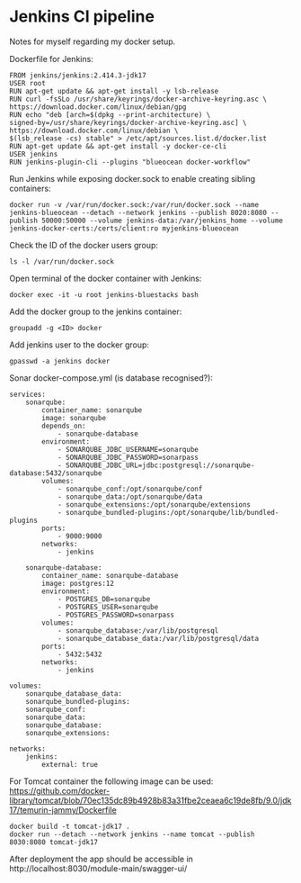 # Jenkins CI pipeline
Notes for myself regarding my docker setup.

Dockerfile for Jenkins:
```
FROM jenkins/jenkins:2.414.3-jdk17
USER root
RUN apt-get update && apt-get install -y lsb-release
RUN curl -fsSLo /usr/share/keyrings/docker-archive-keyring.asc \
https://download.docker.com/linux/debian/gpg
RUN echo "deb [arch=$(dpkg --print-architecture) \
signed-by=/usr/share/keyrings/docker-archive-keyring.asc] \
https://download.docker.com/linux/debian \
$(lsb_release -cs) stable" > /etc/apt/sources.list.d/docker.list
RUN apt-get update && apt-get install -y docker-ce-cli
USER jenkins
RUN jenkins-plugin-cli --plugins "blueocean docker-workflow"
```
Run Jenkins while exposing docker.sock to enable creating sibling containers:
```
docker run -v /var/run/docker.sock:/var/run/docker.sock --name jenkins-blueocean --detach --network jenkins --publish 8020:8080 --publish 50000:50000 --volume jenkins-data:/var/jenkins_home --volume jenkins-docker-certs:/certs/client:ro myjenkins-blueocean
```
Check the ID of the docker users group:
```
ls -l /var/run/docker.sock
```
Open terminal of the docker container with Jenkins:
```
docker exec -it -u root jenkins-bluestacks bash
```
Add the docker group to the jenkins container:
```
groupadd -g <ID> docker
```
Add jenkins user to the docker group:
```
gpasswd -a jenkins docker
```

Sonar docker-compose.yml (is database recognised?):
```
services:
    sonarqube:
        container_name: sonarqube
        image: sonarqube
        depends_on:
            - sonarqube-database
        environment:
            - SONARQUBE_JDBC_USERNAME=sonarqube
            - SONARQUBE_JDBC_PASSWORD=sonarpass
            - SONARQUBE_JDBC_URL=jdbc:postgresql://sonarqube-database:5432/sonarqube
        volumes:
            - sonarqube_conf:/opt/sonarqube/conf
            - sonarqube_data:/opt/sonarqube/data
            - sonarqube_extensions:/opt/sonarqube/extensions
            - sonarqube_bundled-plugins:/opt/sonarqube/lib/bundled-plugins
        ports:
            - 9000:9000
        networks:
            - jenkins

    sonarqube-database:
        container_name: sonarqube-database
        image: postgres:12
        environment:
            - POSTGRES_DB=sonarqube
            - POSTGRES_USER=sonarqube
            - POSTGRES_PASSWORD=sonarpass
        volumes:
            - sonarqube_database:/var/lib/postgresql
            - sonarqube_database_data:/var/lib/postgresql/data
        ports:
            - 5432:5432
        networks:
            - jenkins

volumes:
    sonarqube_database_data:
    sonarqube_bundled-plugins:
    sonarqube_conf:
    sonarqube_data:
    sonarqube_database:
    sonarqube_extensions:

networks:
    jenkins:
        external: true
```

For Tomcat container the following image can be used:\
https://github.com/docker-library/tomcat/blob/70ec135dc89b4928b83a31fbe2ceaea6c19de8fb/9.0/jdk17/temurin-jammy/Dockerfile
```
docker build -t tomcat-jdk17 .
docker run --detach --network jenkins --name tomcat --publish 8030:8080 tomcat-jdk17
```
After deployment the app should be accessible in http://localhost:8030/module-main/swagger-ui/